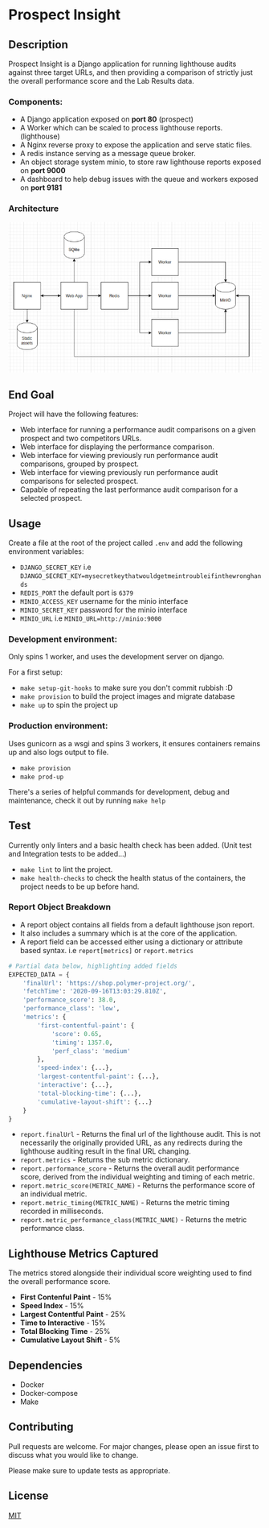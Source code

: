 # Prospect Insight

## Description
Prospect Insight is a Django application for running lighthouse audits against three target URLs, and then providing a comparison of strictly just the overall performance score and the Lab Results data.

### Components:

* A Django application exposed on **port 80** (prospect)
* A Worker which can be scaled to process lighthouse reports. (lighthouse)
* A Nginx reverse proxy to expose the application and serve static files.
* A redis instance serving as a message queue broker.
* An object storage system minio, to store raw lighthouse reports exposed on **port 9000**
* A dashboard to help debug issues with the queue and workers exposed on **port 9181**

### Architecture 

![Architecture](arch.png)

## End Goal
Project will have the following features:
- Web interface for running a performance audit comparisons on a given prospect and two competitors URLs.
- Web interface for displaying the performance comparison.
- Web interface for viewing previously run performance audit comparisons, grouped by prospect.
- Web interface for viewing previously run performance audit comparisons for selected prospect.
- Capable of repeating the last performance audit comparison for a selected prospect.

## Usage

Create a file at the root of the project called `.env` and add the following environment variables:

* `DJANGO_SECRET_KEY` i.e `DJANGO_SECRET_KEY=mysecretkeythatwouldgetmeintroubleifinthewronghands`
* `REDIS_PORT` the default port is `6379`
* `MINIO_ACCESS_KEY` username for the minio interface
* `MINIO_SECRET_KEY` password for the minio interface
* `MINIO_URL` i.e `MINIO_URL=http://minio:9000`

### Development environment:

Only spins 1 worker, and uses the development server on django.

For a first setup:
* `make setup-git-hooks` to make sure you don't commit rubbish :D
* `make provision` to build the project images and migrate database
* `make up` to spin the project up

### Production environment: 

Uses gunicorn as a wsgi and spins 3 workers, it ensures containers remains up and also logs output to file.

* `make provision`
* `make prod-up`

There's a series of helpful commands for development, debug and maintenance, check it out by running `make help`

## Test

Currently only linters and a basic health check has been added. (Unit test and Integration tests to be added...)

* `make lint` to lint the project.
* `make health-checks` to check the health status of the containers, the project needs to be up before hand.

### Report Object Breakdown

- A report object contains all fields from a default lighthouse json report.
- It also includes a summary which is at the core of the application.
- A report field can be accessed either using a dictionary or attribute based syntax. i.e `report[metrics]` or `report.metrics`

```python
# Partial data below, highlighting added fields
EXPECTED_DATA = {
    'finalUrl': 'https://shop.polymer-project.org/',
    'fetchTime': '2020-09-16T13:03:29.810Z',
    'performance_score': 38.0,
    'performance_class': 'low',
    'metrics': {
        'first-contentful-paint': {
            'score': 0.65,
            'timing': 1357.0, 
            'perf_class': 'medium'
        },
        'speed-index': {...},
        'largest-contentful-paint': {...},
        'interactive': {...},
        'total-blocking-time': {...},
        'cumulative-layout-shift': {...}
    }
}
```

- `report.finalUrl` - Returns the final url of the lighthouse audit. This is not necessarily the originally provided URL, as any redirects during the lighthouse auditing result in the final URL changing.
- `report.metrics` - Returns the sub metric dictionary.
- `report.performance_score` - Returns the overall audit performance score, derived from the individual weighting and timing of each metric.
- `report.metric_score(METRIC_NAME)` - Returns the performance score of an individual metric.
- `report.metric_timing(METRIC_NAME)` - Returns the metric timing recorded in milliseconds.
- `report.metric_performance_class(METRIC_NAME)` - Returns the metric performance class.

## Lighthouse Metrics Captured
The metrics stored alongside their individual score weighting used to find the overall performance score.

- **First Contenful Paint** - 15%
- **Speed Index** - 15%
- **Largest Contentful Paint** - 25%
- **Time to Interactive** - 15%
- **Total Blocking Time** - 25%
- **Cumulative Layout Shift** - 5%

## Dependencies
- Docker
- Docker-compose
- Make

## Contributing
Pull requests are welcome. For major changes, please open an issue first to discuss what you would like to change.

Please make sure to update tests as appropriate.

## License
[MIT](https://choosealicense.com/licenses/mit/)
